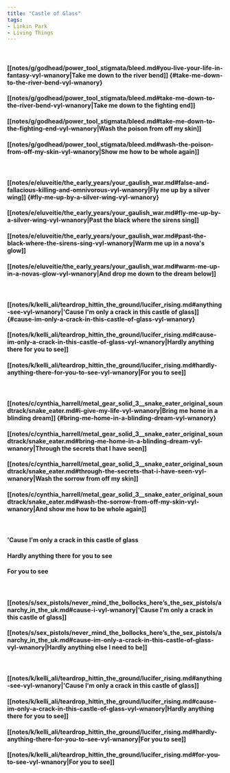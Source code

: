 ```yaml
---
title: "Castle of Glass"
tags:
- Linkin Park
- Living Things
---
```

&nbsp;
#### [[notes/g/godhead/power_tool_stigmata/bleed.md#you-live-your-life-in-fantasy-vyl-wnanory|Take me down to the river bend]] {#take-me-down-to-the-river-bend-vyl-wnanory}
#### [[notes/g/godhead/power_tool_stigmata/bleed.md#take-me-down-to-the-river-bend-vyl-wnanory|Take me down to the fighting end]]
#### [[notes/g/godhead/power_tool_stigmata/bleed.md#take-me-down-to-the-fighting-end-vyl-wnanory|Wash the poison from off my skin]]
#### [[notes/g/godhead/power_tool_stigmata/bleed.md#wash-the-poison-from-off-my-skin-vyl-wnanory|Show me how to be whole again]]
&nbsp;
#### [[notes/e/eluveitie/the_early_years/your_gaulish_war.md#false-and-fallacious-killing-and-omnivorous-vyl-wnanory|Fly me up by a silver wing]] {#fly-me-up-by-a-silver-wing-vyl-wnanory}
#### [[notes/e/eluveitie/the_early_years/your_gaulish_war.md#fly-me-up-by-a-silver-wing-vyl-wnanory|Past the black where the sirens sing]]
#### [[notes/e/eluveitie/the_early_years/your_gaulish_war.md#past-the-black-where-the-sirens-sing-vyl-wnanory|Warm me up in a nova's glow]]
#### [[notes/e/eluveitie/the_early_years/your_gaulish_war.md#warm-me-up-in-a-novas-glow-vyl-wnanory|And drop me down to the dream below]]
&nbsp;
#### [[notes/k/kelli_ali/teardrop_hittin_the_ground/lucifer_rising.md#anything-see-vyl-wnanory|'Cause I'm only a crack in this castle of glass]] {#cause-im-only-a-crack-in-this-castle-of-glass-vyl-wnanory}
#### [[notes/k/kelli_ali/teardrop_hittin_the_ground/lucifer_rising.md#cause-im-only-a-crack-in-this-castle-of-glass-vyl-wnanory|Hardly anything there for you to see]]
#### [[notes/k/kelli_ali/teardrop_hittin_the_ground/lucifer_rising.md#hardly-anything-there-for-you-to-see-vyl-wnanory|For you to see]]
&nbsp;
#### [[notes/c/cynthia_harrell/metal_gear_solid_3__snake_eater_original_soundtrack/snake_eater.md#i-give-my-life-vyl-wnanory|Bring me home in a blinding dream]] {#bring-me-home-in-a-blinding-dream-vyl-wnanory}
#### [[notes/c/cynthia_harrell/metal_gear_solid_3__snake_eater_original_soundtrack/snake_eater.md#bring-me-home-in-a-blinding-dream-vyl-wnanory|Through the secrets that I have seen]]
#### [[notes/c/cynthia_harrell/metal_gear_solid_3__snake_eater_original_soundtrack/snake_eater.md#through-the-secrets-that-i-have-seen-vyl-wnanory|Wash the sorrow from off my skin]]
#### [[notes/c/cynthia_harrell/metal_gear_solid_3__snake_eater_original_soundtrack/snake_eater.md#wash-the-sorrow-from-off-my-skin-vyl-wnanory|And show me how to be whole again]]
&nbsp;
#### 'Cause I'm only a crack in this castle of glass
#### Hardly anything there for you to see
#### For you to see
&nbsp;
#### [[notes/s/sex_pistols/never_mind_the_bollocks_here’s_the_sex_pistols/anarchy_in_the_uk.md#cause-i-vyl-wnanory|'Cause I'm only a crack in this castle of glass]]
#### [[notes/s/sex_pistols/never_mind_the_bollocks_here’s_the_sex_pistols/anarchy_in_the_uk.md#cause-im-only-a-crack-in-this-castle-of-glass-vyl-wnanory|Hardly anything else I need to be]]
&nbsp;
#### [[notes/k/kelli_ali/teardrop_hittin_the_ground/lucifer_rising.md#anything-see-vyl-wnanory|'Cause I'm only a crack in this castle of glass]]
#### [[notes/k/kelli_ali/teardrop_hittin_the_ground/lucifer_rising.md#cause-im-only-a-crack-in-this-castle-of-glass-vyl-wnanory|Hardly anything there for you to see]]
#### [[notes/k/kelli_ali/teardrop_hittin_the_ground/lucifer_rising.md#hardly-anything-there-for-you-to-see-vyl-wnanory|For you to see]]
#### [[notes/k/kelli_ali/teardrop_hittin_the_ground/lucifer_rising.md#for-you-to-see-vyl-wnanory|For you to see]]
